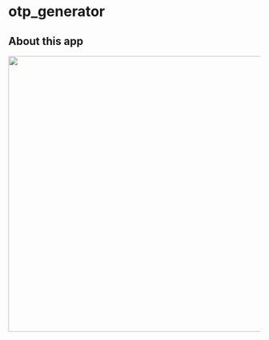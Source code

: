 # otp_generator

## About this app
<img src="https://user-images.githubusercontent.com/111631451/190553550-1c5910f9-0559-49a2-864c-d642893f937a.png
" style="height:550px"/>
